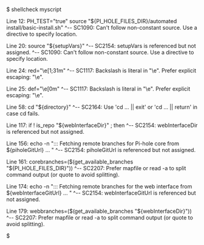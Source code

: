 $ shellcheck myscript
 
Line 12:
PH_TEST="true" source "${PI_HOLE_FILES_DIR}/automated install/basic-install.sh"
^-- SC1090: Can't follow non-constant source. Use a directive to specify location.
 
Line 20:
source "${setupVars}"
        ^-- SC2154: setupVars is referenced but not assigned.
^-- SC1090: Can't follow non-constant source. Use a directive to specify location.
 
Line 24:
red="\e[1;31m"
     ^-- SC1117: Backslash is literal in "\e". Prefer explicit escaping: "\\e".
 
Line 25:
def="\e[0m"
     ^-- SC1117: Backslash is literal in "\e". Prefer explicit escaping: "\\e".
 
Line 58:
  cd "${directory}"
  ^-- SC2164: Use 'cd ... || exit' or 'cd ... || return' in case cd fails.
 
Line 117:
    if ! is_repo "${webInterfaceDir}" ; then
                  ^-- SC2154: webInterfaceDir is referenced but not assigned.
 
Line 156:
    echo -n "::: Fetching remote branches for Pi-hole core from ${piholeGitUrl} ... "
                                                                ^-- SC2154: piholeGitUrl is referenced but not assigned.
 
Line 161:
    corebranches=($(get_available_branches "${PI_HOLE_FILES_DIR}"))
                  ^-- SC2207: Prefer mapfile or read -a to split command output (or quote to avoid splitting).
 
Line 174:
    echo -n "::: Fetching remote branches for the web interface from ${webInterfaceGitUrl} ... "
                                                                     ^-- SC2154: webInterfaceGitUrl is referenced but not assigned.
 
Line 179:
    webbranches=($(get_available_branches "${webInterfaceDir}"))
                 ^-- SC2207: Prefer mapfile or read -a to split command output (or quote to avoid splitting).

$ 
